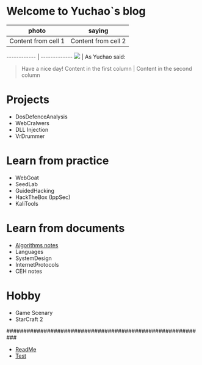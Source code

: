 # Welcome to Yuchao\`s blog
 
photo | saying
------------ | -------------
Content from cell 1 | Content from cell 2

 
------------ | -------------
![](https://github.com/YuchaoZheng88/YuchaoZheng88.github.io/blob/main/resources/head.png?raw=true) | As Yuchao said:
> Have a nice day!
Content in the first column | Content in the second column

# Projects
  - DosDefenceAnalysis
  - WebCralwers
  - DLL Injection
  - VrDrummer

# Learn from practice
  - WebGoat
  - SeedLab
  - GuidedHacking
  - HackTheBox (IppSec)
  - KaliTools

# Learn from documents
  - [Algorithms notes](Algorithms/0.md)
  - Languages
  - SystemDesign
  - InternetProtocols
  - CEH notes

# Hobby
  - Game Scenary
  - StarCraft 2

###########################################################
- [ReadMe](README.md)
- [Test](Tests/0.md)
